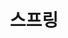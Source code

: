 ---
title: "스프링"
layout: archive
permalink: categories/spring
author_profile: true
sidebar_main: true
---